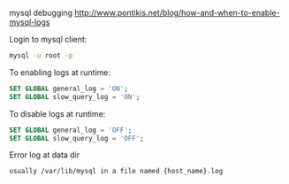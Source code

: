 mysql debugging
http://www.pontikis.net/blog/how-and-when-to-enable-mysql-logs  


Login to mysql client:
```sh
mysql -u root -p 
```

To enabling logs at runtime:
```sql
SET GLOBAL general_log = 'ON';
SET GLOBAL slow_query_log = 'ON';
```

To disable logs at runtime:
```sql
SET GLOBAL general_log = 'OFF';
SET GLOBAL slow_query_log = 'OFF';
```

Error log at data dir
```sh
usually /var/lib/mysql in a file named {host_name}.log
```
